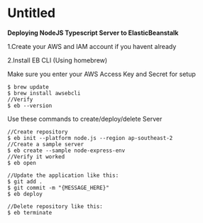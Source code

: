 # Untitled

**Deploying NodeJS Typescript Server to ElasticBeanstalk**

1.Create your AWS and IAM account if you havent already

2.Install EB CLI (Using homebrew)

Make sure you enter your AWS Access Key and Secret for setup

    $ brew update
    $ brew install awsebcli
    //Verify
    $ eb --version

Use these commands to create/deploy/delete Server

    //Create repository
    $ eb init --platform node.js --region ap-southeast-2
    //Create a sample server
    $ eb create --sample node-express-env
    //Verify it worked
    $ eb open

    //Update the application like this:
    $ git add .
    $ git commit -m "{MESSAGE_HERE}"
    $ eb deploy

    //Delete repository like this:
    $ eb terminate
